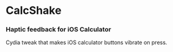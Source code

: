 # CalcShake
### Haptic feedback for iOS Calculator

Cydia tweak that makes iOS calculator buttons vibrate on press.
